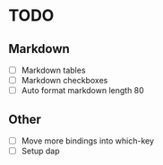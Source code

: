# TODO

## Markdown

- [ ] Markdown tables
- [ ] Markdown checkboxes
- [ ] Auto format markdown length 80

## Other

- [ ] Move more bindings into which-key
- [ ] Setup dap
